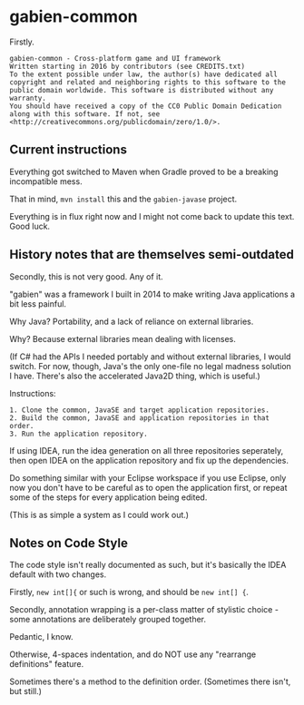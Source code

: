 # gabien-common

Firstly.

    gabien-common - Cross-platform game and UI framework
    Written starting in 2016 by contributors (see CREDITS.txt)
    To the extent possible under law, the author(s) have dedicated all copyright and related and neighboring rights to this software to the public domain worldwide. This software is distributed without any warranty.
    You should have received a copy of the CC0 Public Domain Dedication along with this software. If not, see <http://creativecommons.org/publicdomain/zero/1.0/>.

## Current instructions

Everything got switched to Maven when Gradle proved to be a breaking incompatible mess.

That in mind, `mvn install` this and the `gabien-javase` project.

Everything is in flux right now and I might not come back to update this text. Good luck.

## History notes that are themselves semi-outdated

Secondly, this is not very good. Any of it.

"gabien" was a framework I built in 2014 to make writing Java 
 applications a bit less painful.

Why Java? Portability, and a lack of reliance on external libraries.

Why? Because external libraries mean dealing with licenses.

(If C# had the APIs I needed portably and without external libraries, I would switch.
 For now, though, Java's the only one-file no legal madness solution I have.
 There's also the accelerated Java2D thing, which is useful.)

Instructions:

    1. Clone the common, JavaSE and target application repositories.
    2. Build the common, JavaSE and application repositories in that order.
    3. Run the application repository.

If using IDEA, run the idea generation on all three repositories seperately,
 then open IDEA on the application repository and fix up the dependencies.

Do something similar with your Eclipse workspace if you use Eclipse,
 only now you don't have to be careful as to open the application first,
 or repeat some of the steps for every application being edited.

(This is as simple a system as I could work out.)

## Notes on Code Style

The code style isn't really documented as such, but it's basically the IDEA default with two changes.

Firstly, `new int[]{` or such is wrong, and should be `new int[] {`.

Secondly, annotation wrapping is a per-class matter of stylistic choice - some annotations are deliberately grouped together.

Pedantic, I know.

Otherwise, 4-spaces indentation, and do NOT use any "rearrange definitions" feature.

Sometimes there's a method to the definition order. (Sometimes there isn't, but still.)
